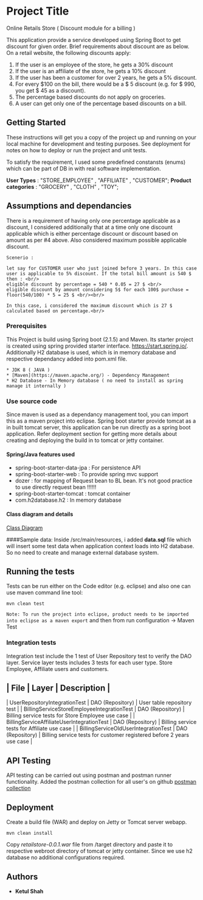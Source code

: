 # Project Title

Online Retails Store ( Discount module for a billing )

This application provide a service developed using Spring Boot to get discount for given order. Brief requirements about discount are as below.
On a retail website, the following discounts apply:
1. If the user is an employee of the store, he gets a 30% discount
2. If the user is an affiliate of the store, he gets a 10% discount
3. If the user has been a customer for over 2 years, he gets a 5% discount.
4. For every $100 on the bill, there would be a $ 5 discount (e.g. for $ 990, you get $ 45
as a discount).
5. The percentage based discounts do not apply on groceries.
6. A user can get only one of the percentage based discounts on a bill.

## Getting Started

These instructions will get you a copy of the project up and running on your local machine for development and testing purposes. See deployment for notes on how to deploy or run the project and unit tests.

To satisfy the requirement, I used some predefined constansts (enums) which can be part of DB in with real software implementation.

**User Types** : "STORE_EMPLOYEE" ,  "AFFILIATE" , "CUSTOMER";
**Product categories** : "GROCERY" , "CLOTH" , "TOY";

## Assumptions and dependancies
There is a requirement of having only one percentage applicable as a discount, I considered additionally that at a time only one discount applicable which is either percentage discount or discount based on amount as per #4 above. Also considered maximum possible applicable discount.

```
Scenerio : 

let say for CUSTOMER user who just joined before 3 years. In this case user is applicable to 5% discount. If the total bill amount is 540 $ then : <br/>
eligible discount by percentage = 540 * 0.05 = 27 $ <br/>
eligible discount by amount considering 5$ for each 100$ purchase = floor(540/100) * 5 = 25 $ <br/><br/>

In this case, i considered the maximum discount which is 27 $ calculated based on percentage.<br/>
```
### Prerequisites

This Project is build using Spring boot (2.1.5) and Maven.
Its starter project is created using spring provided starter interface. https://start.spring.io/.
Additionally H2 database is used, which is in memory database and respective dependancy added into pom.xml file.

```
* JDK 8 ( JAVA )
* [Maven](https://maven.apache.org/) - Dependency Management
* H2 Database - In Memory database ( no need to install as spring manage it internally ) 
```


### Use source code

Since maven is used as a dependancy management tool, you can import this as a maven project into eclipse. Spring boot starter provide tomcat as a in built tomcat server, this application can be run directly as a spring boot application. Refer deployment section for getting more details about creating and deploying the build in to tomcat or jetty container.


#### Spring/Java features used
- spring-boot-starter-data-jpa : For persistence API
- spring-boot-starter-web : To provide spring mvc support
- dozer : for mapping of Request bean to BL bean. It's not good practice to use directly request bean !!!!!!
- spring-boot-starter-tomcat : tomcat container
- com.h2database.h2 : In memory database


#### Class diagram and details
[Class Diagram](https://github.com/ktool/retailstore/blob/master/Class_diagram.png)

####Sample data:
Inside /src/main/resources, i added **data.sql** file which will insert some test data when application context loads into H2 database. So no need to create and manage external database system.

## Running the tests

Tests can be run either on the Code editor (e.g. eclipse) and also one can use maven command line tool: 
```
mvn clean test
```

``Note: To run the project into eclipse, product needs to be imported into eclipse as a maven export`` and 
then from run configuration -> Maven Test

### Integration tests

Integration test include the 1 test of User Repository test to verify the DAO layer.
Service layer tests includes 3 tests for each user type. Store Employee, Affiliate users and customers. 

| File | Layer | Description |
------------------------------------------
| UserRepositoryIntegrationTest | DAO (Repository) | User table repository test  |
| BillingServiceStoreEmployeeIntegrationTest | DAO (Repository) | Billing service tests for Store Employee use case |
| BillingServiceAffiliateUserIntegrationTest | DAO (Repository) | Billing service tests for Affiliate use case |
| BillingServiceOldUserIntegrationTest | DAO (Repository) | Billing service tests for customer registered before 2 years use case |

## API Testing
API testing can be carried out using postman and postman runner functionality. Added the postman collection for all user's on github
[postman collection](https://github.com/ktool/retailstore/blob/master/run/Online%20Retail%20App.postman_collection.json)

## Deployment

Create a build file (WAR) and deploy on Jetty or Tomcat server webapp.
```
mvn clean install
```
Copy *retailstore-0.0.1.war* file from /target directory and paste it to respective webroot directory of tomcat or jetty container. Since we use h2 database no additional configurations required.

## Authors

* **Ketul Shah**
